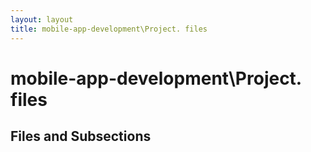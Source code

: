 ```yaml
---
layout: layout
title: mobile-app-development\Project. files
---
```


# mobile-app-development\Project. files

## Files and Subsections


